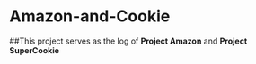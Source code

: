 # Amazon-and-Cookie
##This project serves as the log of __Project Amazon__ and __Project SuperCookie__
